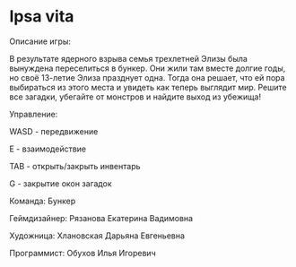 # Ipsa vita


Описание игры:

В результате ядерного взрыва семья трехлетней Элизы была вынуждена переселиться в бункер. Они жили там вместе долгие годы, но своё 13-летие Элиза празднует одна. Тогда она решает, что ей пора выбираться из этого места и увидеть как теперь выглядит мир. Решите все загадки, убегайте от монстров и найдите выход из убежища! 

Управление:

WASD - передвижение

E - взаимодействие

TAB - открыть/закрыть инвентарь

G - закрытие окон загадок

Команда: Бункер

Геймдизайнер: Рязанова Екатерина Вадимовна

Художница: Хлановская Дарьяна Евгеньевна

Программист: Обухов Илья Игоревич
